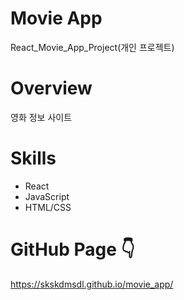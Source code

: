 # Movie App 
React_Movie_App_Project(개인 프로젝트)

# Overview
영화 정보 사이트 

# Skills
* React
* JavaScript
* HTML/CSS

# GitHub Page 👇
https://skskdmsdl.github.io/movie_app/
